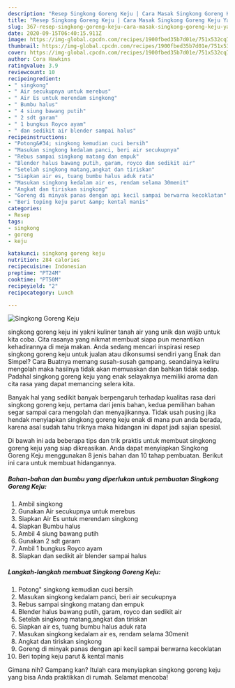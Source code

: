 ```yaml
---
description: "Resep Singkong Goreng Keju | Cara Masak Singkong Goreng Keju Yang Menggugah Selera"
title: "Resep Singkong Goreng Keju | Cara Masak Singkong Goreng Keju Yang Menggugah Selera"
slug: 367-resep-singkong-goreng-keju-cara-masak-singkong-goreng-keju-yang-menggugah-selera
date: 2020-09-15T06:40:15.911Z
image: https://img-global.cpcdn.com/recipes/1900fbed35b7d01e/751x532cq70/singkong-goreng-keju-foto-resep-utama.jpg
thumbnail: https://img-global.cpcdn.com/recipes/1900fbed35b7d01e/751x532cq70/singkong-goreng-keju-foto-resep-utama.jpg
cover: https://img-global.cpcdn.com/recipes/1900fbed35b7d01e/751x532cq70/singkong-goreng-keju-foto-resep-utama.jpg
author: Cora Hawkins
ratingvalue: 3.9
reviewcount: 10
recipeingredient:
- " singkong"
- " Air secukupnya untuk merebus"
- " Air Es untuk merendam singkong"
- " Bumbu halus"
- " 4 siung bawang putih"
- " 2 sdt garam"
- " 1 bungkus Royco ayam"
- " dan sedikit air blender sampai halus"
recipeinstructions:
- "Potong&#34; singkong kemudian cuci bersih"
- "Masukan singkong kedalam panci, beri air secukupnya"
- "Rebus sampai singkong matang dan empuk"
- "Blender halus bawang putih, garam, royco dan sedikit air"
- "Setelah singkong matang,angkat dan tiriskan"
- "Siapkan air es, tuang bumbu halus aduk rata"
- "Masukan singkong kedalam air es, rendam selama 30menit"
- "Angkat dan tiriskan singkong"
- "Goreng di minyak panas dengan api kecil sampai berwarna kecoklatan"
- "Beri toping keju parut &amp; kental manis"
categories:
- Resep
tags:
- singkong
- goreng
- keju

katakunci: singkong goreng keju 
nutrition: 284 calories
recipecuisine: Indonesian
preptime: "PT24M"
cooktime: "PT50M"
recipeyield: "2"
recipecategory: Lunch

---
```



![Singkong Goreng Keju](https://img-global.cpcdn.com/recipes/1900fbed35b7d01e/751x532cq70/singkong-goreng-keju-foto-resep-utama.jpg)


singkong goreng keju ini yakni kuliner tanah air yang unik dan wajib untuk kita coba. Cita rasanya yang nikmat membuat siapa pun menantikan kehadirannya di meja makan.
Anda sedang mencari inspirasi resep singkong goreng keju untuk jualan atau dikonsumsi sendiri yang Enak dan Simpel? Cara Buatnya memang susah-susah gampang. seandainya keliru mengolah maka hasilnya tidak akan memuaskan dan bahkan tidak sedap. Padahal singkong goreng keju yang enak selayaknya memiliki aroma dan cita rasa yang dapat memancing selera kita.



Banyak hal yang sedikit banyak berpengaruh terhadap kualitas rasa dari singkong goreng keju, pertama dari jenis bahan, kedua pemilihan bahan segar sampai cara mengolah dan menyajikannya. Tidak usah pusing jika hendak menyiapkan singkong goreng keju enak di mana pun anda berada, karena asal sudah tahu triknya maka hidangan ini dapat jadi sajian spesial.


Di bawah ini ada beberapa tips dan trik praktis untuk membuat singkong goreng keju yang siap dikreasikan. Anda dapat menyiapkan Singkong Goreng Keju menggunakan 8 jenis bahan dan 10 tahap pembuatan. Berikut ini cara untuk membuat hidangannya.

<!--inarticleads1-->

##### Bahan-bahan dan bumbu yang diperlukan untuk pembuatan Singkong Goreng Keju:

1. Ambil  singkong
1. Gunakan  Air secukupnya untuk merebus
1. Siapkan  Air Es untuk merendam singkong
1. Siapkan  Bumbu halus
1. Ambil  4 siung bawang putih
1. Gunakan  2 sdt garam
1. Ambil  1 bungkus Royco ayam
1. Siapkan  dan sedikit air blender sampai halus




<!--inarticleads2-->

##### Langkah-langkah membuat Singkong Goreng Keju:

1. Potong&#34; singkong kemudian cuci bersih
1. Masukan singkong kedalam panci, beri air secukupnya
1. Rebus sampai singkong matang dan empuk
1. Blender halus bawang putih, garam, royco dan sedikit air
1. Setelah singkong matang,angkat dan tiriskan
1. Siapkan air es, tuang bumbu halus aduk rata
1. Masukan singkong kedalam air es, rendam selama 30menit
1. Angkat dan tiriskan singkong
1. Goreng di minyak panas dengan api kecil sampai berwarna kecoklatan
1. Beri toping keju parut &amp; kental manis




Gimana nih? Gampang kan? Itulah cara menyiapkan singkong goreng keju yang bisa Anda praktikkan di rumah. Selamat mencoba!
